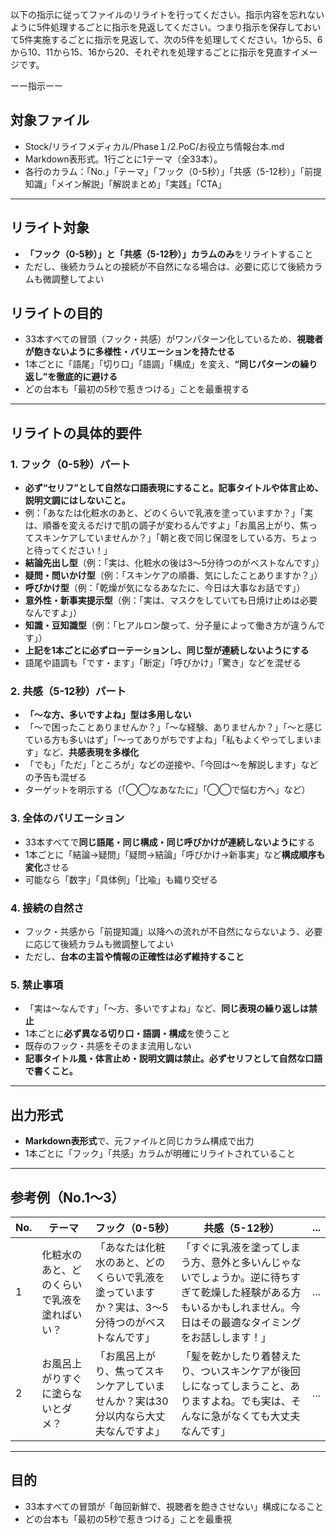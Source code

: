 以下の指示に従ってファイルのリライトを行ってください。指示内容を忘れないように5件処理するごとに指示を見返してください。つまり指示を保存しておいて5件実施するごとに指示を見返して、次の5件を処理してください。1から5、6から10、11から15、16から20、それぞれを処理するごとに指示を見直すイメージです。

ーー指示ーー

## 対象ファイル
- Stock/リライフメディカル/Phase１/2.PoC/お役立ち情報台本.md
- Markdown表形式。1行ごとに1テーマ（全33本）。  
- 各行のカラム：「No.」「テーマ」「フック（0-5秒）」「共感（5-12秒）」「前提知識」「メイン解説」「解説まとめ」「実践」「CTA」

---

## リライト対象
- **「フック（0-5秒）」と「共感（5-12秒）」カラムのみ**をリライトすること
- ただし、後続カラムとの接続が不自然になる場合は、必要に応じて後続カラムも微調整してよい



## リライトの目的
- 33本すべての冒頭（フック・共感）がワンパターン化しているため、**視聴者が飽きないように多様性・バリエーションを持たせる**
- 1本ごとに「語尾」「切り口」「語調」「構成」を変え、**“同じパターンの繰り返し”を徹底的に避ける**
- どの台本も「最初の5秒で惹きつける」ことを最重視する

---

## リライトの具体的要件

### 1. フック（0-5秒）パート
- **必ず“セリフ”として自然な口語表現にすること。記事タイトルや体言止め、説明文調にはしないこと。**
- 例：「あなたは化粧水のあと、どのくらいで乳液を塗っていますか？」「実は、順番を変えるだけで肌の調子が変わるんですよ」「お風呂上がり、焦ってスキンケアしていませんか？」「朝と夜で同じ保湿をしている方、ちょっと待ってください！」
- **結論先出し型**（例：「実は、化粧水の後は3〜5分待つのがベストなんです」）
- **疑問・問いかけ型**（例：「スキンケアの順番、気にしたことありますか？」）
- **呼びかけ型**（例：「乾燥が気になるあなたに、今日は大事なお話です」）
- **意外性・新事実提示型**（例：「実は、マスクをしていても日焼け止めは必要なんですよ」）
- **知識・豆知識型**（例：「ヒアルロン酸って、分子量によって働き方が違うんです」）
- **上記を1本ごとに必ずローテーションし、同じ型が連続しないようにする**
- 語尾や語調も「です・ます」「断定」「呼びかけ」「驚き」などを混ぜる

### 2. 共感（5-12秒）パート
- **「〜な方、多いですよね」型は多用しない**
- 「〜で困ったことありませんか？」「〜な経験、ありませんか？」「〜と感じている方も多いはず」「〜ってありがちですよね」「私もよくやってしまいます」など、**共感表現を多様化**
- 「でも」「ただ」「ところが」などの逆接や、「今回は〜を解説します」などの予告も混ぜる
- ターゲットを明示する（「◯◯なあなたに」「◯◯で悩む方へ」など）

### 3. 全体のバリエーション
- 33本すべてで**同じ語尾・同じ構成・同じ呼びかけが連続しないように**する
- 1本ごとに「結論→疑問」「疑問→結論」「呼びかけ→新事実」など**構成順序も変化**させる
- 可能なら「数字」「具体例」「比喩」も織り交ぜる

### 4. 接続の自然さ
- フック・共感から「前提知識」以降への流れが不自然にならないよう、必要に応じて後続カラムも微調整してよい
- ただし、**台本の主旨や情報の正確性は必ず維持すること**

### 5. 禁止事項
- 「実は〜なんです」「〜方、多いですよね」など、**同じ表現の繰り返しは禁止**
- 1本ごとに**必ず異なる切り口・語調・構成**を使うこと
- 既存のフック・共感をそのまま流用しない
- **記事タイトル風・体言止め・説明文調は禁止。必ずセリフとして自然な口語で書くこと。**

---

## 出力形式
- **Markdown表形式**で、元ファイルと同じカラム構成で出力
- 1本ごとに「フック」「共感」カラムが明確にリライトされていること

---

## 参考例（No.1〜3）

| No. | テーマ | フック（0-5秒） | 共感（5-12秒） | ... |
|-----|-------|----------------|----------------|-----|
| 1 | 化粧水のあと、どのくらいで乳液を塗ればいい？ | 「あなたは化粧水のあと、どのくらいで乳液を塗っていますか？実は、3〜5分待つのがベストなんです」 | 「すぐに乳液を塗ってしまう方、意外と多いんじゃないでしょうか。逆に待ちすぎて乾燥した経験がある方もいるかもしれません。今日はその最適なタイミングをお話しします！」 | ... |
| 2 | お風呂上がりすぐに塗らないとダメ？ | 「お風呂上がり、焦ってスキンケアしていませんか？実は30分以内なら大丈夫なんですよ」 | 「髪を乾かしたり着替えたり、ついスキンケアが後回しになってしまうこと、ありますよね。でも実は、そんなに急がなくても大丈夫なんです」 | ... |

---

## 目的
- 33本すべての冒頭が「毎回新鮮で、視聴者を飽きさせない」構成になること
- どの台本も「最初の5秒で惹きつける」ことを最重視
